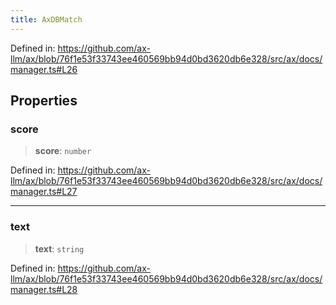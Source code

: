 ```yaml
---
title: AxDBMatch
---
```


Defined in: https://github.com/ax-llm/ax/blob/76f1e53f33743ee460569bb94d0bd3620db6e328/src/ax/docs/manager.ts#L26

## Properties

<a id="score"></a>

### score

> **score**: `number`

Defined in: https://github.com/ax-llm/ax/blob/76f1e53f33743ee460569bb94d0bd3620db6e328/src/ax/docs/manager.ts#L27

***

<a id="text"></a>

### text

> **text**: `string`

Defined in: https://github.com/ax-llm/ax/blob/76f1e53f33743ee460569bb94d0bd3620db6e328/src/ax/docs/manager.ts#L28
